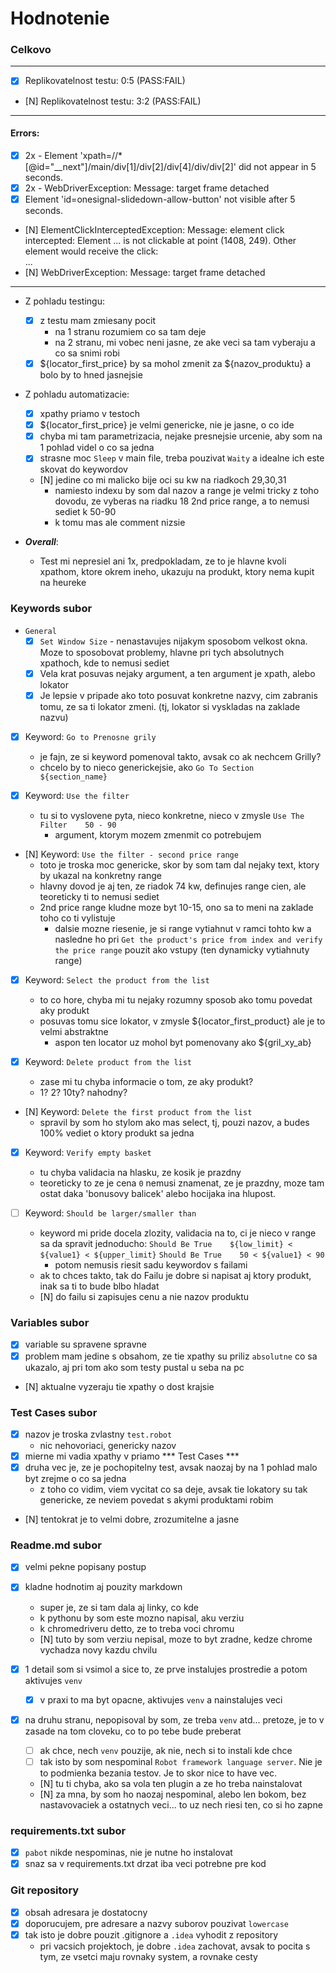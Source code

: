 # Hodnotenie

### Celkovo

---
- [x] Replikovatelnost testu: 0:5    (PASS:FAIL)
- [N] Replikovatelnost testu: 3:2    (PASS:FAIL)
---

#### Errors:

- [x] 2x - Element 'xpath=//*[@id="__next"]/main/div[1]/div[2]/div[4]/div/div[2]' did not appear in 5 seconds.
- [x] 2x - WebDriverException: Message: target frame detached 
- [x] Element 'id=onesignal-slidedown-allow-button' not visible after 5 seconds.
- [N] ElementClickInterceptedException: Message: element click intercepted: Element <a class="c-product-card__close c-modal__toggle js-modal__toggle e-action" target="_blank">...</a> is not clickable at point (1408, 249). Other element would receive the click: <div class="c-loading js-loading--1652854603288 null c-loading--overlay c-loading--centered">...</div>
- [N] WebDriverException: Message: target frame detached


---
  
- Z pohladu testingu:
  - [x] z testu mam zmiesany pocit
    - na 1 stranu rozumiem co sa tam deje
    - na 2 stranu, mi vobec neni jasne, ze ake veci sa tam vyberaju a co sa snimi robi
  - [x] ${locator_first_price}   by sa mohol zmenit za ${nazov_produktu} a bolo by to hned jasnejsie

- Z pohladu automatizacie:
  - [x] xpathy priamo v testoch
  - [x] ${locator_first_price} je velmi genericke, nie je jasne, o co ide
  - [x] chyba mi tam parametrizacia, nejake presnejsie urcenie, aby som na 1 pohlad videl o co sa jedna
  - [x] strasne moc `Sleep` v main file, treba pouzivat `Waity` a idealne ich este skovat do keywordov
  - [N] jedine co mi malicko bije oci su kw na riadkoch 29,30,31 
    - namiesto indexu by som dal nazov a range je velmi tricky z toho dovodu, ze vyberas na riadku 18 2nd price range, a to nemusi sediet k 50-90
    - k tomu mas ale comment nizsie


- ***Overall***:
  - Test mi nepresiel ani 1x, predpokladam, ze to je hlavne kvoli xpathom,  ktore okrem ineho,
  ukazuju na produkt, ktory nema kupit na heureke

### Keywords subor

- `General`
  - [x] `Set Window Size` - nenastavujes nijakym sposobom velkost okna. Moze to sposobovat problemy, hlavne pri tych absolutnych xpathoch, kde to nemusi sediet
  - [x] Vela krat posuvas nejaky argument, a ten argument je xpath, alebo lokator
  - [x] Je lepsie v pripade ako toto posuvat konkretne nazvy, cim zabranis tomu,
  ze sa ti lokator zmeni. (tj, lokator si vyskladas na zaklade nazvu)
    
- [x] Keyword: `Go to Prenosne grily`
  - je fajn, ze si keyword pomenoval takto, avsak co ak nechcem Grilly? 
  - chcelo by to nieco generickejsie, ako `Go To Section     ${section_name}`

- [x] Keyword: `Use the filter`
  - tu si to vyslovene pyta, nieco konkretne, nieco v zmysle  `Use The Filter    50 - 90`
    - argument, ktorym mozem zmenmit co potrebujem

- [N] Keyword: `Use the filter - second price range`
  - toto je troska moc genericke, skor by som tam dal nejaky text, ktory by ukazal na konkretny range
  - hlavny dovod je aj ten, ze riadok 74 kw, definujes range cien, ale teoreticky ti to nemusi sediet
  - 2nd price range kludne moze byt 10-15, ono sa to meni na zaklade toho co ti vylistuje
    - dalsie mozne riesenie, je si range vytiahnut v ramci tohto kw a nasledne ho pri `Get the product's price from index and verify the price range` pouzit ako vstupy (ten dynamicky vytiahnuty range)

- [x] Keyword: `Select the product from the list`
  - to co hore, chyba mi tu nejaky rozumny sposob ako tomu povedat aky produkt
  - posuvas tomu sice lokator, v zmysle  ${locator_first_product} ale je to velmi abstraktne
    - aspon ten locator uz mohol byt pomenovany ako  ${gril_xy_ab}

- [x] Keyword: `Delete product from the list`
  - zase mi tu chyba informacie o tom, ze aky produkt?
  - 1? 2? 10ty?  nahodny?

- [N] Keyword: `Delete the first product from the list`
  - spravil by som ho stylom ako mas select, tj, pouzi nazov, a budes 100% vediet o ktory produkt sa jedna

- [x] Keyword: `Verify empty basket`
  - tu chyba validacia na hlasku, ze kosik je prazdny
  - teoreticky to ze je cena `0` nemusi znamenat, ze je prazdny, moze tam ostat daka 'bonusovy balicek' alebo hocijaka ina hlupost. 

- [ ] Keyword: `Should be larger/smaller than`
  - keyword mi pride docela zlozity, validacia na to, ci je nieco v range sa da spravit jednoducho:
    `Should Be True    ${low_limit} < ${value1} < ${upper_limit}`
    `Should Be True    50 < ${value1} < 90`
    - potom nemusis riesit sadu keywordov s failami
  - ak to chces takto, tak do Failu je dobre si napisat aj ktory produkt, inak sa ti to bude blbo hladat
  - [N] do failu si zapisujes cenu a nie nazov produktu 

  
### Variables subor

- [x] variable su spravene spravne
- [x] problem mam jedine s obsahom, ze tie xpathy su priliz `absolutne` co sa ukazalo, aj pri tom ako som testy pustal u seba na pc
- [N] aktualne vyzeraju tie xpathy o dost krajsie

### Test Cases subor

- [x] nazov je troska zvlastny `test.robot`
  - nic nehovoriaci, genericky nazov
- [x] mierne mi vadia xpathy v priamo *** Test Cases ***
- [x] druha vec je, ze je pochopitelny test, avsak naozaj by na 1 pohlad malo byt zrejme o co sa jedna
  - z toho co vidim, viem vycitat co sa deje, avsak tie lokatory su tak genericke, ze neviem povedat s akymi produktami robim
- [N] tentokrat je to velmi dobre, zrozumitelne a jasne


### Readme.md subor

- [x] velmi pekne popisany postup
- [x] kladne hodnotim aj pouzity markdown
  - super je, ze si tam dala aj linky, co kde
  - k pythonu by som este mozno napisal, aku verziu
  - k chromedriveru detto, ze to treba voci chromu
  - [N] tuto by som verziu nepisal, moze to byt zradne, kedze chrome vychadza novy kazdu chvilu

- [x] 1 detail som si vsimol a sice to, ze prve instalujes prostredie a potom aktivujes `venv`
  - [x] v praxi to ma byt opacne,  aktivujes `venv` a nainstalujes veci
- [x] na druhu stranu, nepopisoval by som, ze treba `venv` atd... pretoze, je to v zasade na tom cloveku, co to po tebe bude preberat
  - [ ] ak chce, nech `venv` pouzije, ak nie, nech si to instali kde chce
  - [ ] tak isto by som nespominal `Robot framework language server`. Nie je to podmienka bezania testov. Je to skor nice to have vec.
  - [N] tu ti chyba, ako sa vola ten plugin a ze ho treba nainstalovat
  - [N] za mna, by som ho naozaj nespominal, alebo len bokom, bez nastavovaciek a ostatnych veci... to uz nech riesi ten, co si ho zapne 

### requirements.txt subor
 
- [x] `pabot` nikde nespominas, nie je nutne ho instalovat
- [x] snaz sa v requirements.txt drzat iba veci potrebne pre kod

### Git repository

- [x] obsah adresara je dostatocny
- [x] doporucujem, pre adresare a nazvy suborov pouzivat `lowercase` 
- [x] tak isto je dobre pouzit .gitignore a `.idea` vyhodit z repository
  - pri vacsich projektoch, je dobre `.idea` zachovat, avsak to pocita s tym, ze vsetci maju rovnaky system, a rovnake cesty
